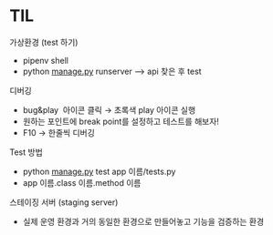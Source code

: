 # TIL

가상환경 (test 하기)

- pipenv shell
- python [manage.py](http://manage.py) runserver —> api 찾은 후 test



디버깅

- bug&play  아이콘 클릭 → 초록색 play 아이콘 실행
- 원하는 포인트에 break point를 설정하고 테스트를 해보자!
- F10 → 한줄씩 디버깅


Test 방법

- python [manage.py](http://manage.py) test app 이름/tests.py
- app 이름.class 이름.method 이름


스테이징 서버 (staging server)

- 실제 운영 환경과 거의 동일한 환경으로 만들어놓고 기능을 검증하는 환경
